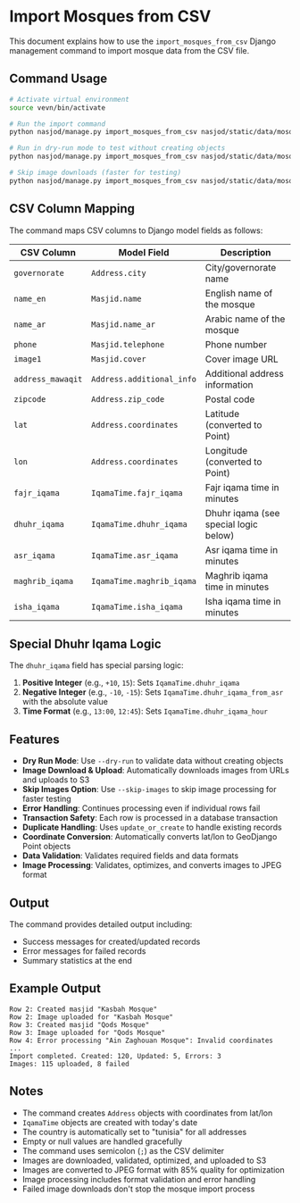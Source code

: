 # Import Mosques from CSV

This document explains how to use the `import_mosques_from_csv` Django management command to import mosque data from the CSV file.

## Command Usage

```bash
# Activate virtual environment
source vevn/bin/activate

# Run the import command
python nasjod/manage.py import_mosques_from_csv nasjod/static/data/mosques_with_numeric_iqama_enriched.csv

# Run in dry-run mode to test without creating objects
python nasjod/manage.py import_mosques_from_csv nasjod/static/data/mosques_with_numeric_iqama_enriched.csv --dry-run

# Skip image downloads (faster for testing)
python nasjod/manage.py import_mosques_from_csv nasjod/static/data/mosques_with_numeric_iqama_enriched.csv --skip-images
```

## CSV Column Mapping

The command maps CSV columns to Django model fields as follows:

| CSV Column | Model Field | Description |
|------------|-------------|-------------|
| `governorate` | `Address.city` | City/governorate name |
| `name_en` | `Masjid.name` | English name of the mosque |
| `name_ar` | `Masjid.name_ar` | Arabic name of the mosque |
| `phone` | `Masjid.telephone` | Phone number |
| `image1` | `Masjid.cover` | Cover image URL |
| `address_mawaqit` | `Address.additional_info` | Additional address information |
| `zipcode` | `Address.zip_code` | Postal code |
| `lat` | `Address.coordinates` | Latitude (converted to Point) |
| `lon` | `Address.coordinates` | Longitude (converted to Point) |
| `fajr_iqama` | `IqamaTime.fajr_iqama` | Fajr iqama time in minutes |
| `dhuhr_iqama` | `IqamaTime.dhuhr_iqama` | Dhuhr iqama (see special logic below) |
| `asr_iqama` | `IqamaTime.asr_iqama` | Asr iqama time in minutes |
| `maghrib_iqama` | `IqamaTime.maghrib_iqama` | Maghrib iqama time in minutes |
| `isha_iqama` | `IqamaTime.isha_iqama` | Isha iqama time in minutes |

## Special Dhuhr Iqama Logic

The `dhuhr_iqama` field has special parsing logic:

1. **Positive Integer** (e.g., `+10`, `15`): Sets `IqamaTime.dhuhr_iqama`
2. **Negative Integer** (e.g., `-10`, `-15`): Sets `IqamaTime.dhuhr_iqama_from_asr` with the absolute value
3. **Time Format** (e.g., `13:00`, `12:45`): Sets `IqamaTime.dhuhr_iqama_hour`

## Features

- **Dry Run Mode**: Use `--dry-run` to validate data without creating objects
- **Image Download & Upload**: Automatically downloads images from URLs and uploads to S3
- **Skip Images Option**: Use `--skip-images` to skip image processing for faster testing
- **Error Handling**: Continues processing even if individual rows fail
- **Transaction Safety**: Each row is processed in a database transaction
- **Duplicate Handling**: Uses `update_or_create` to handle existing records
- **Coordinate Conversion**: Automatically converts lat/lon to GeoDjango Point objects
- **Data Validation**: Validates required fields and data formats
- **Image Processing**: Validates, optimizes, and converts images to JPEG format

## Output

The command provides detailed output including:
- Success messages for created/updated records
- Error messages for failed records
- Summary statistics at the end

## Example Output

```
Row 2: Created masjid "Kasbah Mosque"
Row 2: Image uploaded for "Kasbah Mosque"
Row 3: Created masjid "Qods Mosque"
Row 3: Image uploaded for "Qods Mosque"
Row 4: Error processing "Ain Zaghouan Mosque": Invalid coordinates
...
Import completed. Created: 120, Updated: 5, Errors: 3
Images: 115 uploaded, 8 failed
```

## Notes

- The command creates `Address` objects with coordinates from lat/lon
- `IqamaTime` objects are created with today's date
- The country is automatically set to "tunisia" for all addresses
- Empty or null values are handled gracefully
- The command uses semicolon (`;`) as the CSV delimiter
- Images are downloaded, validated, optimized, and uploaded to S3
- Images are converted to JPEG format with 85% quality for optimization
- Image processing includes format validation and error handling
- Failed image downloads don't stop the mosque import process
